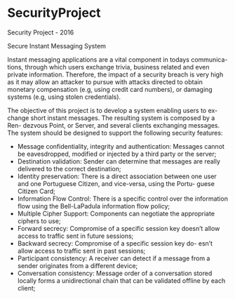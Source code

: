 # SecurityProject
Security Project - 2016

Secure Instant Messaging System

Instant messaging applications are a vital component in todays communica- tions, through which users exchange trivia, business related and even private information. Therefore, the impact of a security breach is very high as it may allow an attacker to pursue with attacks directed to obtain monetary compensation (e.g, using credit card numbers), or damaging systems (e.g, using stolen credentials).

The objective of this project is to develop a system enabling users to ex- change short instant messages. The resulting system is composed by a Ren- dezvous Point, or Server, and several clients exchanging messages. The system should be designed to support the following security features:

- Message confidentiality, integrity and authentication: Messages cannot be eavesdropped, modified or injected by a third party or the server;
- Destination validation: Sender can determine that messages are really delivered to the correct destination;
- Identity preservation: There is a direct association between one user and one Portuguese Citizen, and vice-versa, using the Portu- guese Citizen Card;
- Information Flow Control: There is a specific control over the information flow using the Bell-LaPadula information flow policy;
- Multiple Cipher Support: Components can negotiate the appropriate ciphers to use;
- Forward secrecy: Compromise of a specific session key doesn’t allow access to traffic sent in future sessions;
- Backward secrecy: Compromise of a specific session key do- esn’t allow access to traffic sent in past sessions;
- Participant consistency: A receiver can detect if a message from a sender originates from a different device;
- Conversation consistency: Message order of a conversation stored locally forms a unidirectional chain that can be validated offline by each client;
